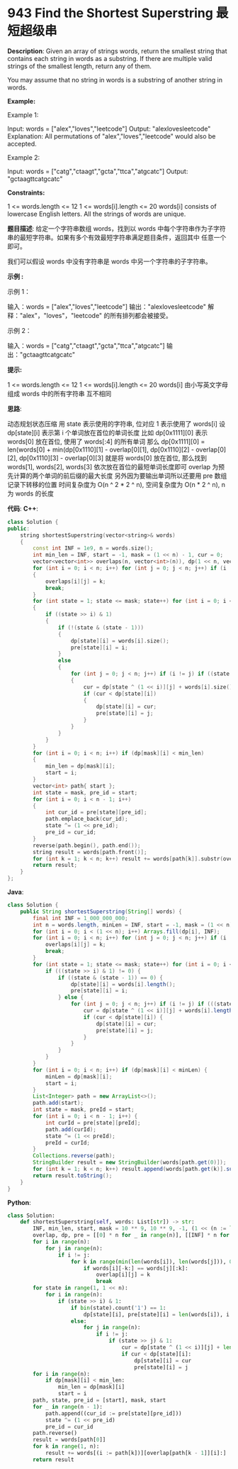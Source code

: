 # 943 Find the Shortest Superstring 最短超级串

__Description__:
Given an array of strings words, return the smallest string that contains each string in words as a substring. If there are multiple valid strings of the smallest length, return any of them.

You may assume that no string in words is a substring of another string in words.

__Example:__

Example 1:

Input: words = ["alex","loves","leetcode"]
Output: "alexlovesleetcode"
Explanation: All permutations of "alex","loves","leetcode" would also be accepted.

Example 2:

Input: words = ["catg","ctaagt","gcta","ttca","atgcatc"]
Output: "gctaagttcatgcatc"

__Constraints:__

1 <= words.length <= 12
1 <= words[i].length <= 20
words[i] consists of lowercase English letters.
All the strings of words are unique.

__题目描述__:
给定一个字符串数组 words，找到以 words 中每个字符串作为子字符串的最短字符串。如果有多个有效最短字符串满足题目条件，返回其中 任意一个 即可。

我们可以假设 words 中没有字符串是 words 中另一个字符串的子字符串。

__示例 :__

示例 1：

输入：words = ["alex","loves","leetcode"]
输出："alexlovesleetcode"
解释："alex"，"loves"，"leetcode" 的所有排列都会被接受。

示例 2：

输入：words = ["catg","ctaagt","gcta","ttca","atgcatc"]
输出："gctaagttcatgcatc"

__提示:__

1 <= words.length <= 12
1 <= words[i].length <= 20
words[i] 由小写英文字母组成
words 中的所有字符串 互不相同

__思路__:

动态规划状态压缩
用 state 表示使用的字符串, 位对应 1 表示使用了 words[i]
设 dp[state][i] 表示第 i 个单词放在首位的单词长度
比如 dp[0x1111][0] 表示 words[0] 放在首位, 使用了 words[:4] 的所有单词
那么 dp[0x1111][0] = len(words[0] + min(dp[0x1110][1] - overlap[0][1], dp[0x1110][2] - overlap[0][2], dp[0x1110][3] - overlap[0][3]
就是将 words[0] 放在首位, 那么找到 words[1], words[2], words[3] 依次放在首位的最短单词长度即可
overlap 为预先计算的两个单词的前后缀的最大长度
另外因为要输出单词所以还要用 pre 数组记录下转移的位置
时间复杂度为 O(n ^ 2 \* 2 ^ n), 空间复杂度为 O(n \* 2 ^ n), n 为 words 的长度

__代码__:
__C++__:

```C++
class Solution {
public:
    string shortestSuperstring(vector<string>& words) 
    {
        const int INF = 1e9, n = words.size();
        int min_len = INF, start = -1, mask = (1 << n) - 1, cur = 0;
        vector<vector<int>> overlaps(n, vector<int>(n)), dp(1 << n, vector<int>(n, INF)), pre(1 << n, vector<int>(n));
        for (int i = 0; i < n; i++) for (int j = 0; j < n; j++) if (i != j) for (int k = min(words[i].size(), words[j].size()); k > -1; k--) if (words[i].substr((int)words[i].size() - k) == words[j].substr(0, k)) 
        {
            overlaps[i][j] = k;
            break;
        }
        for (int state = 1; state <= mask; state++) for (int i = 0; i < n; i++)
        {
            if ((state >> i) & 1) 
            {
                if (!(state & (state - 1))) 
                {
                    dp[state][i] = words[i].size();
                    pre[state][i] = i;
                } 
                else 
                {
                    for (int j = 0; j < n; j++) if (i != j) if ((state >> j) & 1) 
                    {
                        cur = dp[state ^ (1 << i)][j] + words[i].size() - overlaps[j][i];
                        if (cur < dp[state][i]) 
                        {
                            dp[state][i] = cur;
                            pre[state][i] = j;
                        }
                    }    
                }
            }
        }
        for (int i = 0; i < n; i++) if (dp[mask][i] < min_len) 
        {
            min_len = dp[mask][i];
            start = i;
        }
        vector<int> path{ start };
        int state = mask, pre_id = start;
        for (int i = 0; i < n - 1; i++) 
        {
            int cur_id = pre[state][pre_id];
            path.emplace_back(cur_id);
            state ^= (1 << pre_id);
            pre_id = cur_id;
        }
        reverse(path.begin(), path.end());
        string result = words[path.front()];
        for (int k = 1; k < n; k++) result += words[path[k]].substr(overlaps[path[k - 1]][path[k]]);
        return result;
    }
};
```

__Java__:

```Java
class Solution {
    public String shortestSuperstring(String[] words) {
        final int INF = 1_000_000_000;
        int n = words.length, minLen = INF, start = -1, mask = (1 << n) - 1, overlaps[][] = new int[n][n], dp[][] = new int[1 << n][n], pre[][] = new int[1 << n][n], cur = 0;
        for (int i = 0; i < (1 << n); i++) Arrays.fill(dp[i], INF);
        for (int i = 0; i < n; i++) for (int j = 0; j < n; j++) if (i != j) for (int k = Math.min(words[i].length(), words[j].length()); k > -1; k--) if (words[i].endsWith(words[j].substring(0, k))) {
            overlaps[i][j] = k;
            break;
        }
        for (int state = 1; state <= mask; state++) for (int i = 0; i < n; i++) {
            if (((state >> i) & 1) != 0) {
                if ((state & (state - 1)) == 0) {
                    dp[state][i] = words[i].length();
                    pre[state][i] = i;
                } else {
                    for (int j = 0; j < n; j++) if (i != j) if (((state >> j) & 1) != 0) {
                        cur = dp[state ^ (1 << i)][j] + words[i].length() - overlaps[j][i];
                        if (cur < dp[state][i]) {
                            dp[state][i] = cur;
                            pre[state][i] = j;
                        }
                    }    
                }
            }
        }
        for (int i = 0; i < n; i++) if (dp[mask][i] < minLen) {
            minLen = dp[mask][i];
            start = i;
        }
        List<Integer> path = new ArrayList<>();
        path.add(start);
        int state = mask, preId = start;
        for (int i = 0; i < n - 1; i++) {
            int curId = pre[state][preId];
            path.add(curId);
            state ^= (1 << preId);
            preId = curId;
        }
        Collections.reverse(path);
        StringBuilder result = new StringBuilder(words[path.get(0)]);
        for (int k = 1; k < n; k++) result.append(words[path.get(k)].substring(overlaps[path.get(k - 1)][path.get(k)]));
        return result.toString();
    }
}
```

__Python__:

```Python
class Solution:
    def shortestSuperstring(self, words: List[str]) -> str:
        INF, min_len, start, mask = 10 ** 9, 10 ** 9, -1, (1 << (n := len(words))) - 1
        overlap, dp, pre = [[0] * n for _ in range(n)], [[INF] * n for _ in range((1 << n))], [[-1] * n for _ in range((1 << n))] 
        for i in range(n):
            for j in range(n):
                if i != j:
                    for k in range(min(len(words[i]), len(words[j])), 0, -1):
                        if words[i][-k:] == words[j][:k]:
                            overlap[i][j] = k 
                            break
        for state in range(1, 1 << n):
            for i in range(n):
                if (state >> i) & 1:
                    if bin(state).count('1') == 1:
                        dp[state][i], pre[state][i] = len(words[i]), i
                    else:
                        for j in range(n):
                            if i != j:
                                if (state >> j) & 1:
                                    cur = dp[state ^ (1 << i)][j] + len(words[i]) - overlap[j][i]
                                    if cur < dp[state][i]:
                                        dp[state][i] = cur
                                        pre[state][i] = j
        for i in range(n):
            if dp[mask][i] < min_len:
                min_len = dp[mask][i]
                start = i
        path, state, pre_id = [start], mask, start
        for _ in range(n - 1):
            path.append((cur_id := pre[state][pre_id]))
            state ^= (1 << pre_id)
            pre_id = cur_id
        path.reverse()
        result = words[path[0]]
        for k in range(1, n):
            result += words[(i := path[k])][overlap[path[k - 1]][i]:]
        return result
```

